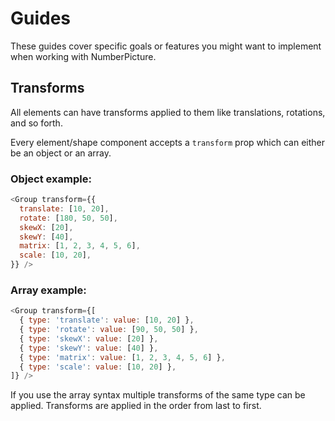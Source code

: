 # Guides<a class="anchor" name="guides"></a>

These guides cover specific goals or features you might want to implement when working with NumberPicture.

## Transforms<a class="anchor" name="guides__transforms"></a>

All elements can have transforms applied to them like translations, rotations, and so forth.

Every element/shape component accepts a `transform` prop which can either be an object or an array.

### Object example:

```javascript
<Group transform={{
  translate: [10, 20],
  rotate: [180, 50, 50],
  skewX: [20],
  skewY: [40],
  matrix: [1, 2, 3, 4, 5, 6],
  scale: [10, 20],
}} />
```

### Array example:

```javascript
<Group transform={[
  { type: 'translate': value: [10, 20] },
  { type: 'rotate': value: [90, 50, 50] },
  { type: 'skewX': value: [20] },
  { type: 'skewY': value: [40] },
  { type: 'matrix': value: [1, 2, 3, 4, 5, 6] },
  { type: 'scale': value: [10, 20] },
]} />
```

If you use the array syntax multiple transforms of the same type can be applied. Transforms are applied in the order from last to first.
